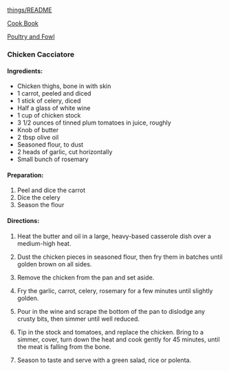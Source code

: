 [things/README](https://github.com/vmsmith/things/blob/master/README.md)

[Cook Book](https://github.com/vmsmith/CookBook/blob/master/README.md)

[Poultry and Fowl](https://github.com/vmsmith/CookBook/blob/master/poultry_fowl.md)  

### Chicken Cacciatore    

#### Ingredients:

* Chicken thighs, bone in with skin
* 1 carrot, peeled and diced
* 1 stick of celery, diced
* Half a glass of white wine
* 1 cup  of chicken stock
* 3 1/2 ounces of tinned plum tomatoes in juice, roughly 
* Knob of butter
* 2 tbsp olive oil
* Seasoned flour, to dust
* 2 heads of garlic, cut horizontally
* Small bunch of rosemary

#### Preparation:

1. Peel and dice the carrot
2. Dice the celery
3. Season the flour

#### Directions:

1. Heat the butter and oil in a large, heavy-based casserole dish over a medium-high heat.

2. Dust the chicken pieces in seasoned flour, then fry them in batches until golden brown on all sides. 

3. Remove the chicken from the pan and set aside.

4. Fry the garlic, carrot, celery, rosemary for a few minutes until slightly golden.

5. Pour in the wine and scrape the bottom of the pan to dislodge any crusty bits, then simmer until well reduced.

6. Tip in the stock and tomatoes, and replace the chicken. Bring to a simmer, cover, turn down the heat and cook gently for 45 minutes, until the meat is falling from the bone.

7. Season to taste and serve with a green salad, rice or polenta.


